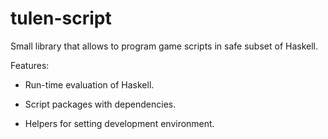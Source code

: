 # tulen-script

Small library that allows to program game scripts in safe subset of Haskell.

Features:

* Run-time evaluation of Haskell.

* Script packages with dependencies.

* Helpers for setting development environment.
